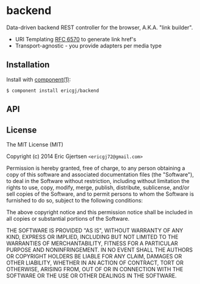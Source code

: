 
# backend

  Data-driven backend REST controller for the browser, 
  A.K.A. "link builder".

  * URI Templating [RFC 6570][uritemplates] to generate link href's
  * Transport-agnostic - you provide adapters per media type

## Installation

  Install with [component(1)](http://component.io):

    $ component install ericgj/backend

## API



## License

  The MIT License (MIT)

  Copyright (c) 2014 Eric Gjertsen `<ericgj72@gmail.com>`

  Permission is hereby granted, free of charge, to any person obtaining a copy
  of this software and associated documentation files (the "Software"), to deal
  in the Software without restriction, including without limitation the rights
  to use, copy, modify, merge, publish, distribute, sublicense, and/or sell
  copies of the Software, and to permit persons to whom the Software is
  furnished to do so, subject to the following conditions:

  The above copyright notice and this permission notice shall be included in
  all copies or substantial portions of the Software.

  THE SOFTWARE IS PROVIDED "AS IS", WITHOUT WARRANTY OF ANY KIND, EXPRESS OR
  IMPLIED, INCLUDING BUT NOT LIMITED TO THE WARRANTIES OF MERCHANTABILITY,
  FITNESS FOR A PARTICULAR PURPOSE AND NONINFRINGEMENT. IN NO EVENT SHALL THE
  AUTHORS OR COPYRIGHT HOLDERS BE LIABLE FOR ANY CLAIM, DAMAGES OR OTHER
  LIABILITY, WHETHER IN AN ACTION OF CONTRACT, TORT OR OTHERWISE, ARISING FROM,
  OUT OF OR IN CONNECTION WITH THE SOFTWARE OR THE USE OR OTHER DEALINGS IN
  THE SOFTWARE.

[uritemplates]: http://tools.ietf.org/html/rfc6570
